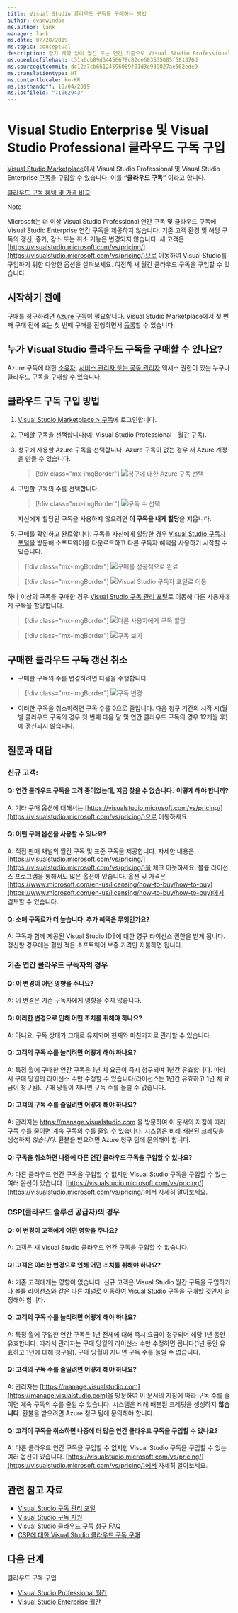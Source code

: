 ```yaml
---
title: Visual Studio 클라우드 구독을 구매하는 방법
author: evanwindom
ms.author: lank
manager: lank
ms.date: 07/28/2019
ms.topic: conceptual
description: 장기 계약 없이 월간 또는 연간 기준으로 Visual Studio Professional 또는 Visual Studio Enterprise를 임대합니다.
ms.openlocfilehash: c31a6cb89d34456678c82ce683535005f581376d
ms.sourcegitcommit: dc12a7cb66124596089f01d3e939027ae562ede9
ms.translationtype: HT
ms.contentlocale: ko-KR
ms.lasthandoff: 10/04/2019
ms.locfileid: "71962943"
---
```

# <a name="buy-visual-studio-professional-and-visual-studio-enterprise-cloud-subscriptions"></a>Visual Studio Enterprise 및 Visual Studio Professional 클라우드 구독 구입
[Visual Studio Marketplace](https://marketplace.visualstudio.com)에서 Visual Studio Professional 및 Visual Studio Enterprise [구독](https://visualstudio.microsoft.com/subscriptions/)을 구입할 수 있습니다. 이를 **“클라우드 구독”** 이라고 합니다.

[클라우드 구독 혜택 및 가격 비교](https://visualstudio.microsoft.com/vs/pricing/)

> [!NOTE]
> Microsoft는 더 이상 Visual Studio Professional 연간 구독 및 클라우드 구독에 Visual Studio Enterprise 연간 구독을 제공하지 않습니다. 기존 고객 환경 및 해당 구독의 갱신, 증가, 감소 또는 취소 기능은 변경되지 않습니다. 새 고객은 [https://visualstudio.microsoft.com/vs/pricing/](https://visualstudio.microsoft.com/vs/pricing/)으로 이동하여 Visual Studio를 구입하기 위한 다양한 옵션을 살펴보세요. 여전히 새 월간 클라우드 구독을 구입할 수 있습니다.

## <a name="before-you-start"></a>시작하기 전에
구매를 청구하려면 [Azure 구독](https://azure.microsoft.com/pricing/purchase-options/)이 필요합니다. Visual Studio Marketplace에서 첫 번째 구매 전에 또는 첫 번째 구매를 진행하면서 [등록](https://portal.azure.com)할 수 있습니다.

## <a name="who-can-buy-visual-studio-cloud-subscriptions"></a>누가 Visual Studio 클라우드 구독을 구매할 수 있나요?
Azure 구독에 대한 [소유자](https://docs.microsoft.com/azure/role-based-access-control/built-in-roles#owner), [서비스 관리자 또는 공동 관리자](https://docs.microsoft.com/azure/billing/billing-add-change-azure-subscription-administrator#assign-a-subscription-administrator) 액세스 권한이 있는 누구나 클라우드 구독을 구매할 수 있습니다.

## <a name="how-to-buy-cloud-subscriptions"></a>클라우드 구독 구입 방법

1. [Visual Studio Marketplace > 구독](https://marketplace.visualstudio.com/subscriptions)에 로그인합니다.

2. 구매할 구독을 선택합니다(예: Visual Studio Professional - 월간 구독).

3. 청구에 사용할 Azure 구독을 선택합니다. Azure 구독이 없는 경우 새 Azure 계정을 만들 수 있습니다.
    > [!div class="mx-imgBorder"]
    > ![청구에 대한 Azure 구독 선택](_img/buy-vs-subscriptions/buy-vs-sub-Azure-sub.png)

4. 구입할 구독의 수를 선택합니다.
    > [!div class="mx-imgBorder"]
    > ![구독 수 선택](_img/buy-vs-subscriptions/buy-vs-sub-users.png)

    자신에게 할당된 구독을 사용하지 않으려면 **이 구독을 내게 할당**을 지웁니다.

5. 구매를 확인하고 완료합니다. 구독을 자신에게 할당한 경우 [Visual Studio 구독자 포털](https://my.visualstudio.com)을 방문해 소프트웨어를 다운로드하고 다른 구독자 혜택을 사용하기 시작할 수 있습니다.

> [!div class="mx-imgBorder"]
> ![구매를 성공적으로 완료](_img/buy-vs-subscriptions/buy-vs-sub-success.png)

> [!div class="mx-imgBorder"]
> ![Visual Studio 구독자 포털로 이동](_img/buy-vs-subscriptions/view-subscription-benefits-subscriptions-portal.png)

하나 이상의 구독을 구매한 경우 [Visual Studio 구독 관리 포털](https://manage.visualstudio.com)로 이동해 다른 사용자에게 구독을 할당합니다.

> [!div class="mx-imgBorder"]
> ![다른 사용자에게 구독 할당](_img/buy-vs-subscriptions/buy-vs-sub-success-many.png)

> [!div class="mx-imgBorder"]
> ![구독 보기](_img/buy-vs-subscriptions/assign-subscriptions.png)

## <a name="manage-subscriptions"></a>구매한 클라우드 구독 갱신 취소

* 구매한 구독의 수를 변경하려면 다음을 수행합니다.

> [!div class="mx-imgBorder"]
> ![구독 변경](_img/buy-vs-subscriptions/manage-subscriptions.png)

* 이러한 구독을 취소하려면 구독 수를 0으로 줄입니다. 다음 청구 기간의 시작 시(월별 클라우드 구독의 경우 첫 번째 다음 달 및 연간 클라우드 구독의 경우 12개월 후)에 갱신되지 않습니다.

## <a name="frequently-asked-questions"></a>질문과 대답

### <a name="for-new-customers"></a>신규 고객:
#### <a name="q--i-was-considering-the-annual-cloud-subscription-and-now-i-cant-find-it-what-should-i-do"></a>Q:  연간 클라우드 구독을 고려 중이었는데, 지금 찾을 수 없습니다.  어떻게 해야 합니까?
A: 기타 구매 옵션에 대해서는 [https://visualstudio.microsoft.com/vs/pricing/](https://visualstudio.microsoft.com/vs/pricing/)으로 이동하세요.

#### <a name="q-what-purchasing-options-are-available-to-me"></a>Q: 어떤 구매 옵션을 사용할 수 있나요?
A:  직접 판매 채널의 월간 구독 및 표준 구독을 제공합니다. 자세한 내용은 [https://visualstudio.microsoft.com/vs/pricing/](https://visualstudio.microsoft.com/vs/pricing/)을 체크 아웃하세요.
볼륨 라이선스 프로그램을 통해서도 많은 옵션이 있습니다. 옵션 및 가격은 [https://www.microsoft.com/en-us/licensing/how-to-buy/how-to-buy](https://www.microsoft.com/en-us/licensing/how-to-buy/how-to-buy)에서 검토할 수 있습니다.

#### <a name="q-the-price-for-a-retail-subscription-is-higher-what-additional-benefits-am-i-receiving"></a>Q: 소매 구독료가 더 높습니다. 추가 혜택은 무엇인가요?
A:  구독과 함께 제공된 Visual Studio IDE에 대한 영구 라이선스 권한을 받게 됩니다. 갱신할 경우에는 훨씬 적은 소프트웨어 보증 가격만 지불하면 됩니다.

### <a name="for-existing-annual-cloud-subscribers"></a>기존 연간 클라우드 구독자의 경우
#### <a name="q--how-will-this-change-impact-me"></a>Q:  이 변경이 어떤 영향을 주나요?
A:  이 변경은 기존 구독자에게 영향을 주지 않습니다.

#### <a name="q--do-i-need-to-do-anything-as-a-result-of-these-changes"></a>Q:  이러한 변경으로 인해 어떤 조치를 취해야 하나요?
A:  아니요.  구독 상태가 그대로 유지되며 현재와 마찬가지로 관리할 수 있습니다.

#### <a name="q-what-if-i-want-to-increase-the-number-of-subscriptions-for-my-customers"></a>Q: 고객의 구독 수를 늘리려면 어떻게 해야 하나요?
A: 특정 월에 구매한 연간 구독은 1년 치 요금이 즉시 청구되며 1년간 유효합니다. 따라서 구매 당월의 라이선스 수만 수정할 수 있습니다(라이선스는 1년간 유효하고 1년 치 요금이 청구됨). 구매 당월이 지나면 구독 수를 늘릴 수 없습니다.

#### <a name="q-what-if-i-want-to-decrease-the-number-of-subscriptions-for-my-customers"></a>Q: 고객의 구독 수를 줄일려면 어떻게 해야 하나요?
A: 관리자는 https://manage.visualstudio.com 을 방문하여 이 문서의 지침에 따라 구독 수를 줄이면 계속 구독의 수를 줄일 수 있습니다. 시스템은 비례 배분된 크레딧을 생성하지 *않습니다*. 환불을 받으려면 Azure 청구 팀에 문의해야 합니다.

#### <a name="q-if-i-cancel-my-subscription-will-i-be-able-to-buy-another-annual-cloud-subscription-later"></a>Q: 구독을 취소하면 나중에 다른 연간 클라우드 구독을 구입할 수 있나요?
A:  다른 클라우드 연간 구독을 구입할 수 없지만 Visual Studio 구독을 구입할 수 있는 여러 옵션이 있습니다.  [https://visualstudio.microsoft.com/vs/pricing/](https://visualstudio.microsoft.com/vs/pricing/)에서 자세히 알아보세요.

### <a name="for-cloud-solution-providers-csp"></a>CSP(클라우드 솔루션 공급자)의 경우
#### <a name="q-how-will-this-change-impact-my-customers"></a>Q: 이 변경이 고객에게 어떤 영향을 주나요?
A:  고객은 새 Visual Studio 클라우드 연간 구독을 구입할 수 없습니다.

#### <a name="q-do-my-customers-need-to-do-anything-because-of-these-changes"></a>Q: 고객은 이러한 변경으로 인해 어떤 조치를 취해야 하나요?
A:  기존 고객에게는 영향이 없습니다. 신규 고객은 Visual Studio 월간 구독을 구입하거나 볼륨 라이선스와 같은 다른 채널로 이동하여 Visual Studio 구독을 구매할 것인지 결정해야 합니다.

#### <a name="q-what-if-i-want-to-increase-the-number-of-subscriptions-for-my-customers"></a>Q: 고객의 구독 수를 늘리려면 어떻게 해야 하나요?
A: 특정 월에 구입한 연간 구독은 1년 전체에 대해 즉시 요금이 청구되며 해당 1년 동안 유효합니다. 따라서 관리자는 구매 당월의 라이선스 수만 수정하면 됩니다(1년 동안 유효하고 1년에 대해 청구됨). 구매 당월이 지나면 구독 수를 늘릴 수 없습니다.

#### <a name="q-what-if-i-want-to-decrease-the-number-of-subscriptions-for-my-customers"></a>Q: 고객의 구독 수를 줄일려면 어떻게 해야 하나요?
A:  관리자는 [https://manage.visualstudio.com](https://manage.visualstudio.com)을 방문하여 이 문서의 지침에 따라 구독 수를 줄이면 계속 구독의 수를 줄일 수 있습니다. 시스템은 비례 배분된 크레딧을 생성하지 **않습니다**. 환불을 받으려면 Azure 청구 팀에 문의해야 합니다.

#### <a name="q-if-my-customers-cancel-their-subscriptions-will-they-be-able-to-buy-more-annual-cloud-subscriptions-later"></a>Q: 고객이 구독을 취소하면 나중에 더 많은 연간 클라우드 구독을 구입할 수 있나요?
A:  다른 클라우드 연간 구독을 구입할 수 없지만 Visual Studio 구독을 구입할 수 있는 여러 옵션이 있습니다.  [https://visualstudio.microsoft.com/vs/pricing/](https://visualstudio.microsoft.com/vs/pricing/)에서 자세히 알아보세요.

## <a name="related-resources"></a>관련 참고 자료
- [Visual Studio 구독 관리 포털](https://manage.visualstudio.com/)
- [Visual Studio 구독 지원](https://visualstudio.microsoft.com/vs/support/)
- [Visual Studio 클라우드 구독 청구 FAQ](vscloud-billing-faq.md)
- [CSP에 대한 Visual Studio 클라우드 구독 구매](vscloud-csp.md)

## <a name="next-steps"></a>다음 단계
클라우드 구독 구입
- [Visual Studio Professional 월간](https://marketplace.visualstudio.com/items?itemName=ms.vs-professional-monthly)
- [Visual Studio Enterprise 월간](https://marketplace.visualstudio.com/items?itemName=ms.vs-enterprise-monthly)
